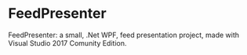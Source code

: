# FeedPresenter
FeedPresenter: a small, .Net WPF, feed presentation project, 
made with Visual Studio 2017 Comunity Edition. 



